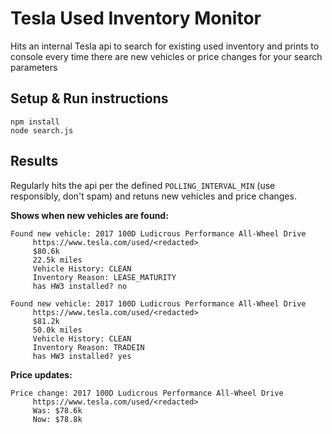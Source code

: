 # Tesla Used Inventory Monitor
Hits an internal Tesla api to search for existing used inventory and prints to console every time there are new vehicles or price changes for your search parameters


## Setup & Run instructions
```
npm install
node search.js
```


## Results
Regularly hits the api per the defined `POLLING_INTERVAL_MIN` (use responsibly, don't spam) and retuns new vehicles and price changes.

**Shows when new vehicles are found:**
```
Found new vehicle: 2017 100D Ludicrous Performance All-Wheel Drive
	 https://www.tesla.com/used/<redacted>
	 $80.6k
	 22.5k miles
	 Vehicle History: CLEAN
	 Inventory Reason: LEASE_MATURITY
	 has HW3 installed? no

Found new vehicle: 2017 100D Ludicrous Performance All-Wheel Drive
	 https://www.tesla.com/used/<redacted>
	 $81.2k
	 50.0k miles
	 Vehicle History: CLEAN
	 Inventory Reason: TRADEIN
	 has HW3 installed? yes
```

**Price updates:**
```
Price change: 2017 100D Ludicrous Performance All-Wheel Drive
	 https://www.tesla.com/used/<redacted>
	 Was: $78.6k
	 Now: $78.8k
```
